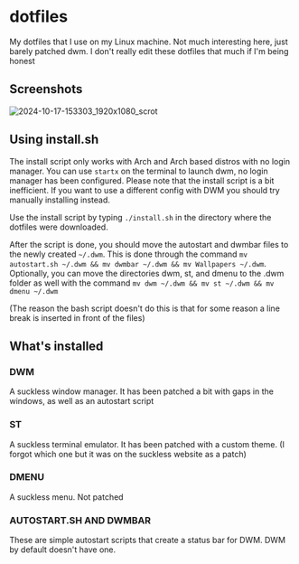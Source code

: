 # dotfiles
My dotfiles that I use on my Linux machine. Not much interesting here, just barely patched dwm. I don't really edit these dotfiles that much if I'm being honest

## Screenshots
![2024-10-17-153303_1920x1080_scrot](https://github.com/user-attachments/assets/59a4c28f-c5f2-430a-a01a-d31036595935)

## Using install.sh
The install script only works with Arch and Arch based distros with no login manager. You can use `startx` on the terminal to launch dwm, no login manager has been configured.
Please note that the install script is a bit inefficient. If you want to use a different config with DWM you should try manually installing instead.

Use the install script by typing `./install.sh` in the directory where the dotfiles were downloaded.

After the script is done, you should move the autostart and dwmbar files to the newly created `~/.dwm`. This is done through the command `mv autostart.sh ~/.dwm && mv dwmbar ~/.dwm && mv Wallpapers ~/.dwm`.
Optionally, you can move the directories dwm, st, and dmenu to the .dwm folder as well with the command `mv dwm ~/.dwm && mv st ~/.dwm && mv dmenu ~/.dwm`

(The reason the bash script doesn't do this is that for some reason a line break is inserted in front of the files)

## What's installed

### DWM
A suckless window manager. It has been patched a bit with gaps in the windows, as well as an autostart script

### ST
A suckless terminal emulator. It has been patched with a custom theme. (I forgot which one but it was on the suckless website as a patch)

### DMENU
A suckless menu. Not patched

### AUTOSTART.SH AND DWMBAR
These are simple autostart scripts that create a status bar for DWM. DWM by default doesn't have one.
